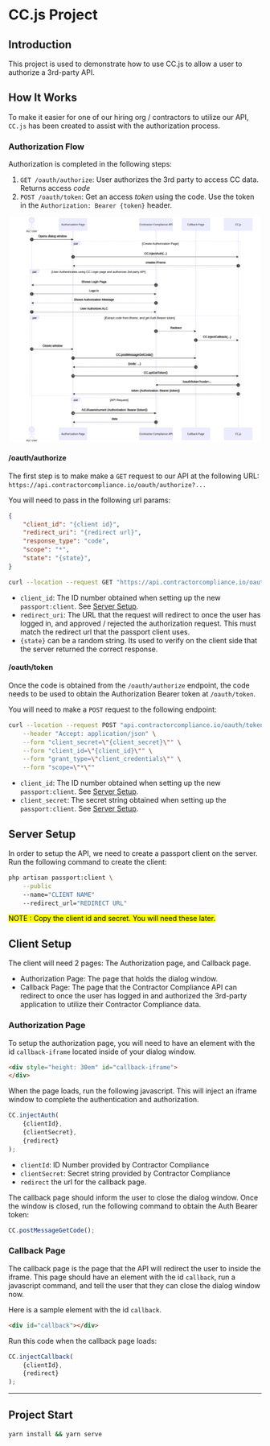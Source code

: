 # CC.js Project

## Introduction

This project is used to demonstrate how to use CC.js to allow a user to authorize a 3rd-party API.

## How It Works

To make it easier for one of our hiring org / contractors to utilize our API, `CC.js` has been created to assist with the authorization process.

### Authorization Flow

Authorization is completed in the following steps:

1. `GET /oauth/authorize`: User authorizes the 3rd party to access CC data. Returns access *code*
2. `POST /oauth/token`: Get an access *token* using the code. Use the token in the `Authorization: Bearer {token}` header.

![Authorization Sequence Diagram](documentation/sequenceDiagram.svg)

#### /oauth/authorize

The first step is to make make a `GET` request to our API at the following URL: `https://api.contractorcompliance.io/oauth/authorize?...`

You will need to pass in the following url params:

```json
{
    "client_id": "{client id}",
    "redirect_uri": "{redirect url}",
    "response_type": "code",
    "scope": "*",
    "state": "{state}",
}
```

```bash
curl --location --request GET "https://api.contractorcompliance.io/oauth/authorize?client_id={client_id}&redirect_uri={redirect_uri}&response_type=code&scope=*&state={state}"
```

* `client_id`: The ID number obtained when setting up the new `passport:client`. See [Server Setup](#server-setup).
* `redirect_uri`: The URL that the request will redirect to once the user has logged in, and approved / rejected the authorization request. This must match the redirect url that the passport client uses.
* `{state}` can be a random string. Its used to verify on the client side that the server returned the correct response.

#### /oauth/token

Once the code is obtained from the `/oauth/authorize` endpoint, the code needs to be used to obtain the Authorization Bearer token at `/oauth/token`.

You will need to make a `POST` request to the following endpoint:

```bash
curl --location --request POST "api.contractorcompliance.io/oauth/token" \
    --header "Accept: application/json" \
    --form "client_secret=\"{client_secret}\"" \
    --form "client_id=\"{client_id}\"" \
    --form "grant_type=\"client_credentials\"" \
    --form "scope=\"*\""
```

* `client_id`: The ID number obtained when setting up the new `passport:client`. See [Server Setup](#server-setup).
* `client_secret`: The secret string obtained when setting up the `passport:client`. See [Server Setup](#server-setup).

## Server Setup

In order to setup the API, we need to create a passport client on the server. Run the following command to create the client:

```bash
php artisan passport:client \
    --public
    --name="CLIENT NAME"
    --redirect_url="REDIRECT URL"
```

<mark>
NOTE
: Copy the client id and secret. You will need these later.
</mark>

## Client Setup

The client will need 2 pages: The Authorization page, and Callback page.

* Authorization Page: The page that holds the dialog window.
* Callback Page: The page that the Contractor Compliance API can redirect to once the user has logged in and authorized the 3rd-party application to utilize their Contractor Compliance data.

### Authorization Page

To setup the authorization page, you will need to have an element with the id `callback-iframe` located inside of your dialog window.

```html
<div style="height: 30em" id="callback-iframe">
</div>
```

When the page loads, run the following javascript. This will inject an iframe window to complete the authentication and authorization.

```js
CC.injectAuth(
    {clientId},
    {clientSecret},
    {redirect}
);
```

* `clientId`: ID Number provided by Contractor Compliance
* `clientSecret`: Secret string provided by Contractor Compliance
* `redirect` the url for the callback page.

The callback page should inform the user to close the dialog window. Once the window is closed, run the following command to obtain the Auth Bearer token:

```js
CC.postMessageGetCode();
```

### Callback Page

The callback page is the page that the API will redirect the user to inside the iframe. This page should have an element with the id `callback`, run a javascript command, and tell the user that they can close the dialog window now.

Here is a sample element with the id `callback`.

```html
<div id="callback"></div>
```

Run this code when the callback page loads:

```js
CC.injectCallback(
    {clientId},
    {redirect}
);
```

---

## Project Start

```bash
yarn install && yarn serve
```